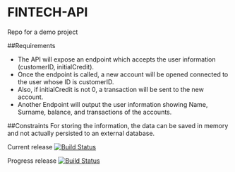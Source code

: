 # FINTECH-API
Repo for a demo project

##Requirements
* The API will expose an endpoint which accepts the user information (customerID, initialCredit).
* Once the endpoint is called, a new account will be opened connected to the user whose ID is customerID.
* Also, if initialCredit is not 0, a transaction will be sent to the new account.
* Another Endpoint will output the user information showing Name, Surname, balance, and transactions of the accounts.

##Constraints
For storing the information, the data can be saved in memory and not actually persisted to an external database.

Current release 
[![Build Status](https://travis-ci.com/Carloz81/fintech-api.svg?branch=master)](https://travis-ci.com/Carloz81/fintech-api)

Progress release 
[![Build Status](https://travis-ci.com/Carloz81/fintech-api.svg?branch=develop)](https://travis-ci.com/Carloz81/fintech-api)